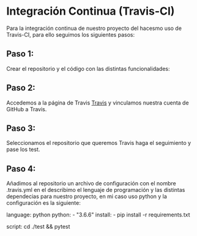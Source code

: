 # Integración  Continua (Travis-CI)

Para la integración continua de nuestro proyecto del hacesmo uso de Travis-CI,
para ello seguimos los siguientes pasos:

## Paso 1:
Crear el repositorio y el código con las distintas funcionalidades:

## Paso 2:
Accedemos a la página de Travis [Travis](https://travis-ci.org) y vinculamos nuestra cuenta de GitHub a Travis.

## Paso 3:
Seleccionamos el repositorio que queremos Travis haga el seguimiento y pase los test.

## Paso 4:

Añadimos al repositorio un archivo de configuración con el nombre .travis.yml en el describimo el lenguaje de programación y las distintas dependecias para nuestro proyecto, en mi caso uso python y la configuración es la siguiente:


language: python
python:
	- "3.6.6"
install:
	- pip install -r requirements.txt

script: cd ./test && pytest
	